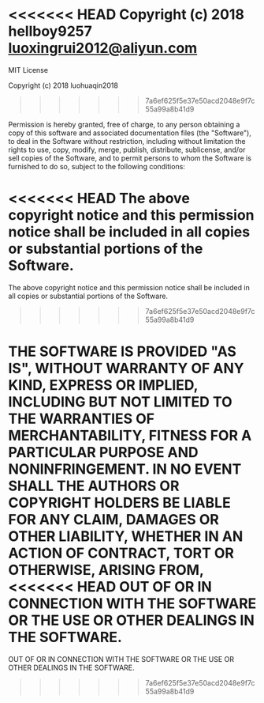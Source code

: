 <<<<<<< HEAD
Copyright (c) 2018 hellboy9257 <luoxingrui2012@aliyun.com>
=======
MIT License

Copyright (c) 2018 luohuaqin2018
>>>>>>> 7a6ef625f5e37e50acd2048e9f7c55a99a8b41d9

Permission is hereby granted, free of charge, to any person obtaining a copy
of this software and associated documentation files (the "Software"), to deal
in the Software without restriction, including without limitation the rights
to use, copy, modify, merge, publish, distribute, sublicense, and/or sell
copies of the Software, and to permit persons to whom the Software is
furnished to do so, subject to the following conditions:

<<<<<<< HEAD
The above copyright notice and this permission notice shall be included in
all copies or substantial portions of the Software.
=======
The above copyright notice and this permission notice shall be included in all
copies or substantial portions of the Software.
>>>>>>> 7a6ef625f5e37e50acd2048e9f7c55a99a8b41d9

THE SOFTWARE IS PROVIDED "AS IS", WITHOUT WARRANTY OF ANY KIND, EXPRESS OR
IMPLIED, INCLUDING BUT NOT LIMITED TO THE WARRANTIES OF MERCHANTABILITY,
FITNESS FOR A PARTICULAR PURPOSE AND NONINFRINGEMENT. IN NO EVENT SHALL THE
AUTHORS OR COPYRIGHT HOLDERS BE LIABLE FOR ANY CLAIM, DAMAGES OR OTHER
LIABILITY, WHETHER IN AN ACTION OF CONTRACT, TORT OR OTHERWISE, ARISING FROM,
<<<<<<< HEAD
OUT OF OR IN CONNECTION WITH THE SOFTWARE OR THE USE OR OTHER DEALINGS IN
THE SOFTWARE.
=======
OUT OF OR IN CONNECTION WITH THE SOFTWARE OR THE USE OR OTHER DEALINGS IN THE
SOFTWARE.
>>>>>>> 7a6ef625f5e37e50acd2048e9f7c55a99a8b41d9
